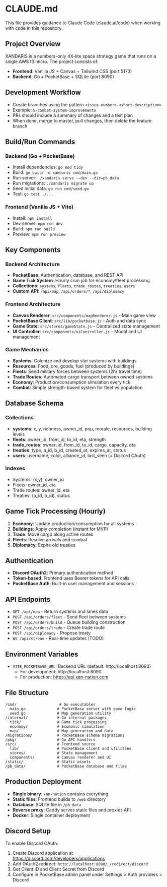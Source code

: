 # CLAUDE.md

This file provides guidance to Claude Code (claude.ai/code) when working with code in this repository.

## Project Overview
XANDARIS is a numbers-only 4X-lite space strategy game that runs on a single AWS t3.micro. The project consists of:
- **Frontend**: Vanilla JS + Canvas + Tailwind CSS (port 5173)
- **Backend**: Go + PocketBase + SQLite (port 8090)

## Development Workflow
- Create branches using the pattern `<issue-number>-<short-description>`
- Example: `5-combat-system-improvements`
- PRs should include a summary of changes and a test plan
- When done, merge to master, pull changes, then delete the feature branch

## Build/Run Commands

### Backend (Go + PocketBase)
- Install dependencies: `go mod tidy`
- Build: `go build -o xandaris cmd/main.go`
- Run server: `./xandaris serve --dev --dir=pb_data`
- Run migrations: `./xandaris migrate up`
- Seed initial data: `go run cmd/seed.go`
- Test: `go test ./...`

### Frontend (Vanilla JS + Vite)
- Install: `npm install`
- Dev server: `npm run dev`
- Build: `npm run build`
- Preview: `npm run preview`

## Key Components

### Backend Architecture
- **PocketBase**: Authentication, database, and REST API
- **Game Tick System**: Hourly cron job for economy/fleet processing
- **Collections**: `systems`, `fleets`, `trade_routes`, `treaties`, `users`
- **Custom API**: `/api/map`, `/api/orders/*`, `/api/diplomacy`

### Frontend Architecture
- **Canvas Renderer**: `src/components/mapRenderer.js` - Main game view
- **PocketBase Client**: `src/lib/pocketbase.js` - Auth and data sync
- **Game State**: `src/stores/gameState.js` - Centralized state management
- **UI Controller**: `src/components/uiController.js` - Modal and UI management

### Game Mechanics
- **Systems**: Colonize and develop star systems with buildings
- **Resources**: Food, ore, goods, fuel (produced by buildings)
- **Fleets**: Send military forces between systems (2hr travel time)
- **Trade Routes**: Automated cargo transport between owned systems
- **Economy**: Production/consumption simulation every tick
- **Combat**: Simple strength-based system for fleet vs population

## Database Schema

### Collections
- **systems**: x, y, richness, owner_id, pop, morale, resources, building levels
- **fleets**: owner_id, from_id, to_id, eta, strength
- **trade_routes**: owner_id, from_id, to_id, cargo, capacity, eta
- **treaties**: type, a_id, b_id, created_at, expires_at, status
- **users**: username, color, alliance_id, last_seen (+ Discord OAuth)

### Indexes
- Systems: (x,y), owner_id
- Fleets: owner_id, eta
- Trade routes: owner_id, eta
- Treaties: (a_id, b_id), status

## Game Tick Processing (Hourly)
1. **Economy**: Update production/consumption for all systems
2. **Buildings**: Apply completion (instant for MVP)
3. **Trade**: Move cargo along active routes
4. **Fleets**: Resolve arrivals and combat
5. **Diplomacy**: Expire old treaties

## Authentication
- **Discord OAuth2**: Primary authentication method
- **Token-based**: Frontend uses Bearer tokens for API calls
- **PocketBase Auth**: Built-in user management and sessions

## API Endpoints
- `GET /api/map` - Return systems and lanes data
- `POST /api/orders/fleet` - Send fleet between systems
- `POST /api/orders/build` - Queue building construction
- `POST /api/orders/trade` - Create trade route
- `POST /api/diplomacy` - Propose treaty
- `WS /api/stream` - Real-time updates (TODO)

## Environment Variables
- `VITE_POCKETBASE_URL`: Backend URL (default: http://localhost:8090)
  - For development: http://localhost:8090
  - For production: https://api.xan-nation.com

## File Structure
```
/cmd/                   # Go executables
  main.go              # PocketBase server with game logic
  seed.go              # Map generation utility
/internal/             # Go internal packages
  tick/                # Game tick processing
  economy/             # Economic simulation
  map/                 # Map generation and data
/migrations/           # PocketBase schema migrations
/pkg/                  # Go API handlers
/src/                  # Frontend source
  lib/                 # PocketBase client and utilities
  stores/              # State management
  components/          # Canvas renderer and UI
/static/               # Static assets
/pb_data/              # PocketBase database and files
```

## Production Deployment
- **Single binary**: `xan-nation` contains everything
- **Static files**: Frontend builds to `/web` directory
- **Database**: SQLite file in `/pb_data`
- **Reverse proxy**: Caddy serves static files and proxies API
- **Docker**: Single container deployment

## Discord Setup
To enable Discord OAuth:
1. Create Discord application at https://discord.com/developers/applications
2. Add OAuth2 redirect: `http://localhost:8090/_/redirect/discord`
3. Get Client ID and Client Secret from Discord
4. Configure in PocketBase admin panel under Settings > Auth providers > Discord